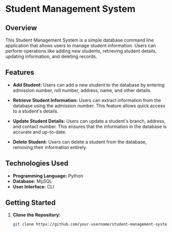 # Student Management System

## Overview

This Student Management System is a simple database command line application that allows users to manage student information. Users can perform operations like adding new students, retrieving student details, updating information, and deleting records.

## Features

- **Add Student:** Users can add a new student to the database by entering admission number, roll number, address, name, and other details.

- **Retrieve Student Information:** Users can extract information from the database using the admission number. This feature allows quick access to a student's details.

- **Update Student Details:** Users can update a student's branch, address, and contact number. This ensures that the information in the database is accurate and up-to-date.

- **Delete Student:** Users can delete a student from the database, removing their information entirely.

## Technologies Used

- **Programming Language:** Python
- **Database:** MySQL
- **User Interface:** CLI

## Getting Started

1. **Clone the Repository:**
   ```bash
   git clone https://github.com/your-username/student-management-system.git
